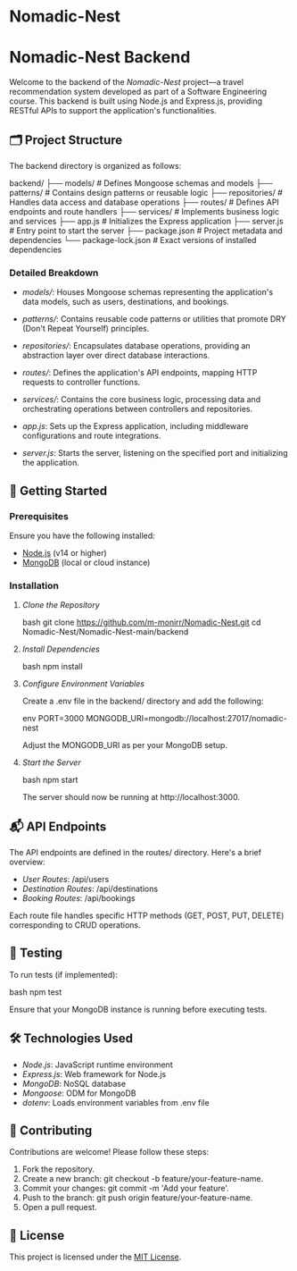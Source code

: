 ﻿# Nomadic-Nest
# Nomadic-Nest Backend

Welcome to the backend of the *Nomadic-Nest* project—a travel recommendation system developed as part of a Software Engineering course. This backend is built using Node.js and Express.js, providing RESTful APIs to support the application's functionalities.

## 🗂 Project Structure

The backend directory is organized as follows:


backend/
├── models/           # Defines Mongoose schemas and models
├── patterns/         # Contains design patterns or reusable logic
├── repositories/     # Handles data access and database operations
├── routes/           # Defines API endpoints and route handlers
├── services/         # Implements business logic and services
├── app.js            # Initializes the Express application
├── server.js         # Entry point to start the server
├── package.json      # Project metadata and dependencies
└── package-lock.json # Exact versions of installed dependencies


### Detailed Breakdown

- *models/*: Houses Mongoose schemas representing the application's data models, such as users, destinations, and bookings.

- *patterns/*: Contains reusable code patterns or utilities that promote DRY (Don't Repeat Yourself) principles.

- *repositories/*: Encapsulates database operations, providing an abstraction layer over direct database interactions.

- *routes/*: Defines the application's API endpoints, mapping HTTP requests to controller functions.

- *services/*: Contains the core business logic, processing data and orchestrating operations between controllers and repositories.

- *app.js*: Sets up the Express application, including middleware configurations and route integrations.

- *server.js*: Starts the server, listening on the specified port and initializing the application.

## 🚀 Getting Started

### Prerequisites

Ensure you have the following installed:

- [Node.js](https://nodejs.org/) (v14 or higher)
- [MongoDB](https://www.mongodb.com/) (local or cloud instance)

### Installation

1. *Clone the Repository*

   bash
   git clone https://github.com/m-monirr/Nomadic-Nest.git
   cd Nomadic-Nest/Nomadic-Nest-main/backend
   

2. *Install Dependencies*

   bash
   npm install
   

3. *Configure Environment Variables*

   Create a .env file in the backend/ directory and add the following:

   env
   PORT=3000
   MONGODB_URI=mongodb://localhost:27017/nomadic-nest
   

   Adjust the MONGODB_URI as per your MongoDB setup.

4. *Start the Server*

   bash
   npm start
   

   The server should now be running at http://localhost:3000.

## 📬 API Endpoints

The API endpoints are defined in the routes/ directory. Here's a brief overview:

- *User Routes*: /api/users
- *Destination Routes*: /api/destinations
- *Booking Routes*: /api/bookings

Each route file handles specific HTTP methods (GET, POST, PUT, DELETE) corresponding to CRUD operations.

## 🧪 Testing

To run tests (if implemented):

bash
npm test


Ensure that your MongoDB instance is running before executing tests.

## 🛠 Technologies Used

- *Node.js*: JavaScript runtime environment
- *Express.js*: Web framework for Node.js
- *MongoDB*: NoSQL database
- *Mongoose*: ODM for MongoDB
- *dotenv*: Loads environment variables from .env file

## 👥 Contributing

Contributions are welcome! Please follow these steps:

1. Fork the repository.
2. Create a new branch: git checkout -b feature/your-feature-name.
3. Commit your changes: git commit -m 'Add your feature'.
4. Push to the branch: git push origin feature/your-feature-name.
5. Open a pull request.

## 📄 License

This project is licensed under the [MIT License](LICENSE).
